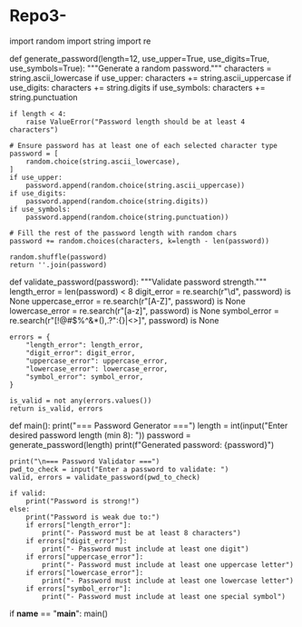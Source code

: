 # Repo3-
import random
import string
import re

def generate_password(length=12, use_upper=True, use_digits=True, use_symbols=True):
    """Generate a random password."""
    characters = string.ascii_lowercase
    if use_upper:
        characters += string.ascii_uppercase
    if use_digits:
        characters += string.digits
    if use_symbols:
        characters += string.punctuation

    if length < 4:
        raise ValueError("Password length should be at least 4 characters")

    # Ensure password has at least one of each selected character type
    password = [
        random.choice(string.ascii_lowercase),
    ]
    if use_upper:
        password.append(random.choice(string.ascii_uppercase))
    if use_digits:
        password.append(random.choice(string.digits))
    if use_symbols:
        password.append(random.choice(string.punctuation))

    # Fill the rest of the password length with random chars
    password += random.choices(characters, k=length - len(password))

    random.shuffle(password)
    return ''.join(password)

def validate_password(password):
    """Validate password strength."""
    length_error = len(password) < 8
    digit_error = re.search(r"\d", password) is None
    uppercase_error = re.search(r"[A-Z]", password) is None
    lowercase_error = re.search(r"[a-z]", password) is None
    symbol_error = re.search(r"[!@#$%^&*(),.?\":{}|<>]", password) is None

    errors = {
        "length_error": length_error,
        "digit_error": digit_error,
        "uppercase_error": uppercase_error,
        "lowercase_error": lowercase_error,
        "symbol_error": symbol_error,
    }

    is_valid = not any(errors.values())
    return is_valid, errors

def main():
    print("=== Password Generator ===")
    length = int(input("Enter desired password length (min 8): "))
    password = generate_password(length)
    print(f"Generated password: {password}")

    print("\n=== Password Validator ===")
    pwd_to_check = input("Enter a password to validate: ")
    valid, errors = validate_password(pwd_to_check)

    if valid:
        print("Password is strong!")
    else:
        print("Password is weak due to:")
        if errors["length_error"]:
            print("- Password must be at least 8 characters")
        if errors["digit_error"]:
            print("- Password must include at least one digit")
        if errors["uppercase_error"]:
            print("- Password must include at least one uppercase letter")
        if errors["lowercase_error"]:
            print("- Password must include at least one lowercase letter")
        if errors["symbol_error"]:
            print("- Password must include at least one special symbol")

if __name__ == "__main__":
    main()
